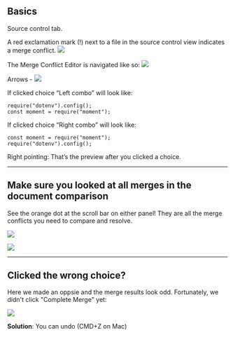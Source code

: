 ## Basics

Source control tab.

A red exclamation mark (!) next to a file in the source control view indicates a merge conflict.
![](https://i.imgur.com/D6v81rl.png)

The Merge Conflict Editor is navigated like so:
![](https://i.imgur.com/fAtlwkV.png)

Arrows -
![](https://i.imgur.com/9wn1kP3.png)

If clicked choice “Left combo” will look like:
```
require("dotenv").config();  
const moment = require("moment");
```

If clicked choice “Right combo” will look like:
```
const moment = require("moment");  
require("dotenv").config();
```

Right pointing: That’s the preview after you clicked a choice.

---

## Make sure you looked at all merges in the document comparison

See the orange dot at the scroll bar on either panel! They are all the merge conflicts you need to compare and resolve.

![](https://i.imgur.com/bLwz3ow.png)

![](https://i.imgur.com/qUwfScP.png)


---

## Clicked the wrong choice?

Here we made an oppsie and the merge results look odd. Fortunately, we didn't click "Complete Merge" yet:

![](https://i.imgur.com/Y6KLink.png)

**Solution**: You can undo (CMD+Z on Mac)